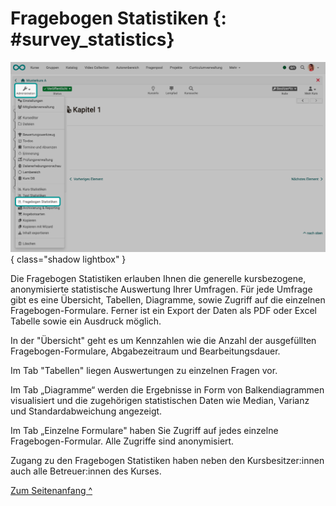 # Fragebogen Statistiken {: #survey_statistics}


![statistics_survey_v1_de.png](assets/statistics_survey_v1_de.png){ class="shadow lightbox" }


Die Fragebogen Statistiken erlauben Ihnen die generelle kursbezogene, anonymisierte statistische Auswertung Ihrer Umfragen. Für jede Umfrage gibt es eine Übersicht, Tabellen, Diagramme, sowie Zugriff auf die einzelnen Fragebogen-Formulare. Ferner ist ein Export der Daten als PDF oder Excel Tabelle sowie ein Ausdruck möglich.

In der "Übersicht" geht es um Kennzahlen wie die Anzahl der ausgefüllten Fragebogen-Formulare, Abgabezeitraum und Bearbeitungsdauer. 

Im Tab "Tabellen" liegen Auswertungen zu einzelnen Fragen vor. 

Im Tab „Diagramme“ werden die Ergebnisse in Form von Balkendiagrammen visualisiert und die zugehörigen statistischen Daten wie Median, Varianz und Standardabweichung angezeigt. 

Im Tab „Einzelne Formulare" haben Sie Zugriff auf jedes einzelne Fragebogen-Formular. Alle Zugriffe sind anonymisiert.

Zugang zu den Fragebogen Statistiken haben neben den Kursbesitzer:innen auch alle Betreuer:innen des Kurses.


[Zum Seitenanfang ^](#survey_statistics)


